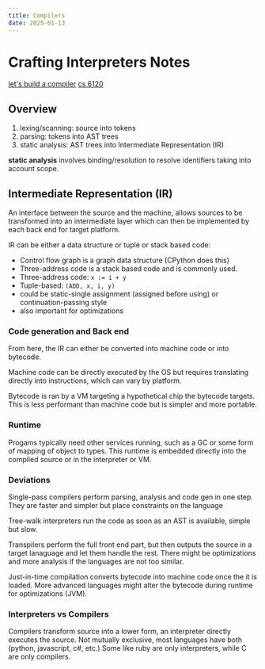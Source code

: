 ```yaml
---
title: Compilers
date: 2025-01-13
---
```


# Crafting Interpreters Notes

[let's build a compiler](https://compilers.iecc.com/crenshaw/)
[cs 6120](https://www.cs.cornell.edu/courses/cs6120/2020fa/self-guided/)

## Overview

1. lexing/scanning: source into tokens
2. parsing: tokens into AST trees
3. static analysis: AST trees into Intermediate Representation (IR)

**static analysis** involves binding/resolution to resolve identifiers taking into account scope.

## Intermediate Representation (IR)
An interface between the source and the machine, allows sources to be transformed into
an intermediate layer which can then be implemented by each back end for target platform.

IR can be either a data structure or tuple or stack based code:

* Control flow graph is a graph data structure (CPython does this)
* Three-address code is a stack based code and is commonly used.
* Three-address code: `x := i + y`
* Tuple-based:        `(ADD, x, i, y)`
* could be static-single assignment (assigned before using) or continuation-passing style
* also important for optimizations

### Code generation and Back end

From here, the IR can either be converted into machine code or into bytecode.

Machine code can be directly executed by the OS but requires translating directly
into instructions, which can vary by platform.

Bytecode is ran by a VM targeting a hypothetical chip the bytecode targets. This
is less performant than machine code but is simpler and more portable.

### Runtime

Progams typically need other services running, such as a GC or some form of mapping of
object to types. This runtime is embedded directly into the compiled source or in the
interpreter or VM.

### Deviations

Single-pass compilers perform parsing, analysis and code gen in one step. They are
faster and simpler but place constraints on the language

Tree-walk interpreters run the code as soon as an AST is available, simple but slow.

Transpilers perform the full front end part, but then outputs the source in a target
lanaguage and let them handle the rest. There might be optimizations and more analysis
if the languages are not too similar.

Just-in-time compilation converts bytecode into machine code once the it is loaded.
More advanced languages might alter the bytecode during runtime for optimizations (JVM).

### Interpreters vs Compilers

Compilers transform source into a lower form, an interpreter directly executes the source.
Not mutually exclusive, most languages have both (python, javascript, c#, etc.)
Some like ruby are only interpreters, while C are only compilers.
